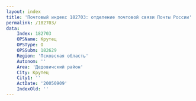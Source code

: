```yaml
---
layout: index
title: 'Почтовый индекс 182703: отделение почтовой связи Почты России'
permalink: /182703/
data:
    Index: 182703
    OPSName: Крутец
    OPSType: О
    OPSSubm: 182629
    Region: 'Псковская область'
    Autonom: ''
    Area: 'Дедовичский район'
    City: Крутец
    City1: ''
    ActDate: '20050909'
    IndexOld: ''
---
```

